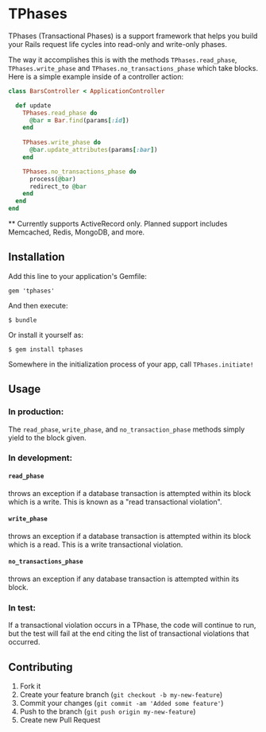 # TPhases

TPhases (Transactional Phases) is a support framework that helps you build your Rails request life cycles into read-only and write-only phases.

The way it accomplishes this is with the methods `TPhases.read_phase`, `TPhases.write_phase` and `TPhases.no_transactions_phase` which take blocks.  Here is a simple example inside of a controller action:

```ruby
class BarsController < ApplicationController

  def update
    TPhases.read_phase do
      @bar = Bar.find(params[:id])
    end
    
    TPhases.write_phase do
      @bar.update_attributes(params[:bar])
    end

    TPhases.no_transactions_phase do
      process(@bar)
      redirect_to @bar
    end
  end
end
```

** Currently supports ActiveRecord only.  Planned support includes Memcached, Redis, MongoDB, and more.

## Installation

Add this line to your application's Gemfile:

    gem 'tphases'

And then execute:

    $ bundle

Or install it yourself as:

    $ gem install tphases

Somewhere in the initialization process of your app, call `TPhases.initiate!`

## Usage

### In production:
The `read_phase`, `write_phase`, and `no_transaction_phase` methods simply yield to the block given.

### In development:

#### `read_phase`
throws an exception if a database transaction is attempted within its block which is a write.  This is known as a "read transactional violation".

#### `write_phase`
throws an exception if a database transaction is attempted within its block which is a read.  This is a write transactional violation.

#### `no_transactions_phase`
throws an exception if any database transaction is attempted within its block.

### In test:
If a transactional violation occurs in a TPhase, the code will continue to run, but the test will fail at the end citing the list of transactional violations that occurred.

## Contributing

1. Fork it
2. Create your feature branch (`git checkout -b my-new-feature`)
3. Commit your changes (`git commit -am 'Added some feature'`)
4. Push to the branch (`git push origin my-new-feature`)
5. Create new Pull Request
